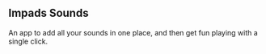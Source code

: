 ## Impads Sounds

An app to add all your sounds in one place, and then get fun playing with a single click. 
